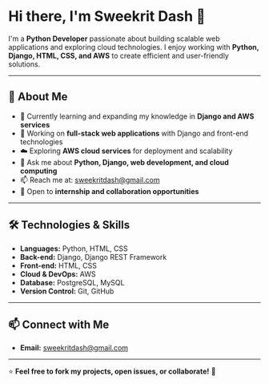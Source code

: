 # Hi there, I'm Sweekrit Dash 👋  

I'm a **Python Developer** passionate about building scalable web applications and exploring cloud technologies. I enjoy working with **Python, Django, HTML, CSS, and AWS** to create efficient and user-friendly solutions.  

---

## 🚀 About Me  

- 🌱 Currently learning and expanding my knowledge in **Django and AWS services**  
- 🔭 Working on **full-stack web applications** with Django and front-end technologies  
- ☁️ Exploring **AWS cloud services** for deployment and scalability  
- 💬 Ask me about **Python, Django, web development, and cloud computing**  
- 📫 Reach me at: [sweekritdash@gmail.com](mailto:sweekritdash@gmail.com)  
- 👀 Open to **internship and collaboration opportunities**  

---

## 🛠️ Technologies & Skills  

- **Languages:** Python, HTML, CSS  
- **Back-end:** Django, Django REST Framework  
- **Front-end:** HTML, CSS  
- **Cloud & DevOps:** AWS 
- **Database:** PostgreSQL, MySQL  
- **Version Control:** Git, GitHub  
---

## 📫 Connect with Me  

- **Email:** [sweekritdash@gmail.com](mailto:sweekritdash@gmail.com)  
<!--- - **LinkedIn:** [Your LinkedIn](https://www.linkedin.com/in/yourprofile)  
- **Twitter:** [@yourhandle](https://twitter.com/yourhandle) 
--->

---

⭐ **Feel free to fork my projects, open issues, or collaborate!** 🚀  


<!---
sweetdash/sweetdash is a ✨ special ✨ repository because its `README.md` (this file) appears on your GitHub profile.
You can click the Preview link to take a look at your changes.
--->
